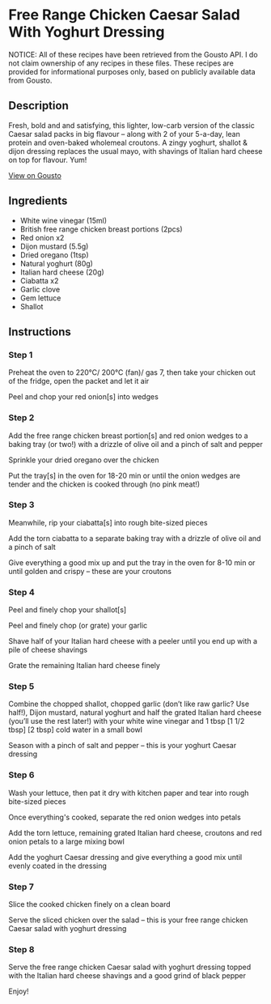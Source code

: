 # Free Range Chicken Caesar Salad With Yoghurt Dressing

NOTICE: All of these recipes have been retrieved from the Gousto API. I do not claim ownership of any recipes in these files. These recipes are provided for informational purposes only, based on publicly available data from Gousto.

## Description

Fresh, bold and and satisfying, this lighter, low-carb version of the classic Caesar salad packs in big flavour – along with 2 of your 5-a-day, lean protein and oven-baked wholemeal croutons. A zingy yoghurt, shallot & dijon dressing replaces the usual mayo, with shavings of Italian hard cheese on top for flavour. Yum!

[View on Gousto](https://www.gousto.co.uk/recipes/cookbook/free-range-chicken-caesar-salad-with-yoghurt-dressing)

## Ingredients

- White wine vinegar (15ml)
- British free range chicken breast portions (2pcs)
- Red onion x2
- Dijon mustard (5.5g)
- Dried oregano (1tsp)
- Natural yoghurt (80g)
- Italian hard cheese (20g)
- Ciabatta x2
- Garlic clove
- Gem lettuce
- Shallot

## Instructions


### Step 1

Preheat the oven to 220°C/ 200°C (fan)/ gas 7, then take your chicken out of the fridge, open the packet and let it air

Peel and chop your red onion[s] into wedges


### Step 2

Add the free range chicken breast portion[s] and red onion wedges to a baking tray (or two!) with a drizzle of olive oil and a pinch of salt and pepper

Sprinkle your dried oregano over the chicken

Put the tray[s] in the oven for 18-20 min or until the onion wedges are tender and the chicken is cooked through (no pink meat!)


### Step 3

Meanwhile, rip your ciabatta[s] into rough bite-sized pieces

Add the torn ciabatta to a separate baking tray with a drizzle of olive oil and a pinch of salt

Give everything a good mix up and put the tray in the oven for 8-10 min or until golden and crispy – these are your croutons


### Step 4

Peel and finely chop your shallot[s]

Peel and finely chop (or grate) your garlic

Shave half of your Italian hard cheese with a peeler until you end up with a pile of cheese shavings

Grate the remaining Italian hard cheese finely


### Step 5

Combine the chopped shallot, chopped garlic (don’t like raw garlic? Use half!), Dijon mustard, natural yoghurt and half the grated Italian hard cheese (you’ll use the rest later!) with your white wine vinegar and 1 tbsp<span class="text-danger"> <span class="text-purple">[1 1/2 tbsp]</span> [2 tbsp]</span> cold water in a small bowl

Season with a pinch of salt and pepper – this is your yoghurt Caesar dressing


### Step 6

Wash your lettuce, then pat it dry with kitchen paper and tear into rough bite-sized pieces

Once everything's cooked, separate the red onion wedges into petals

Add the torn lettuce, remaining grated Italian hard cheese, croutons and red onion petals to a large mixing bowl

Add the yoghurt Caesar dressing and give everything a good mix until evenly coated in the dressing


### Step 7

Slice the cooked chicken finely on a clean board

Serve the sliced chicken over the salad – this is your free range chicken Caesar salad with yoghurt dressing

### Step 8

Serve the free range chicken Caesar salad with yoghurt dressing topped with the Italian hard cheese shavings and a good grind of black pepper

Enjoy!

